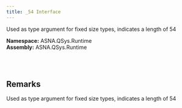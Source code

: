 ```yaml
---
title: _54 Interface
---
```


Used as type argument for fixed size types, indicates a length of 54

**Namespace:** ASNA.QSys.Runtime <br/>
**Assembly:** ASNA.QSys.Runtime

<br>
<br>

## Remarks

Used as type argument for fixed size types, indicates a length of 54

[//]: # ($$TODO: Complete the Remarks section.)

<br>
<br>

